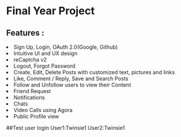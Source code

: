 # Final Year Project
 
## Features :

<li>Sign Up, Login, OAuth 2.0(Google, Github) </li>
<li>Intuitive UI and UX design</li>
<li>reCaptcha v2</li>
<li>Logout, Forgot Password</li>
<li>Create, Edit, Delete Posts with customized text, pictures and links</li>
<li>Like, Comment / Reply, Save and Search Posts</li>
<li>Follow and Unfollow users to view their Content</li>
<li>Friend Request</li>
<li>Notifications</li>
<li>Chats</li>
<li>Video Calls using Agora</li>
<li>Public Profile view</li>


##Test user login
User1:Twinsie1
User2:Twinsie1